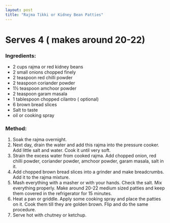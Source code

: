 ```yaml
---
layout: post
title: "Rajma Tikki or Kidney Bean Patties"
---
```




# Serves 4 ( makes around 20-22)

### Ingredients:
* 2 cups rajma or red kidney beans
* 2 small onions chopped finely
* 2 teaspoon red chilli powder
* 2 teaspoon coriander powder
* 1½ teaspoon amchoor powder
* 2 teaspoon garam masala
* 1 tablespoon chopped cilantro ( optional) 
* 6 brown bread slices
* Salt to taste
* oil or cooking spray

### Method:
1. Soak the rajma overnight. 
2. Next day, drain the water and add this rajma into the pressure cooker. Add little salt and water. Cook it until very soft. 
3. Strain the excess water from cooked rajma. Add chopped onion, red chilli powder, coriander powder, amchoor powder, garam masala, salt in it. 
4. Add chopped brown bread slices into a grinder and make breadcrumbs. Add it to the rajma mixture.
5. Mash everything with a masher or with your hands. Check the salt. Mix everything properly. Make around 20-22 medium sized patties and keep them covered in the refrigerator for 15 minutes. 
6. Heat a pan or griddle. Apply some cooking spray and place the patties on it. Cook them till they are golden brown. Flip and do the same procedure. 
7. Serve hot with chutney or ketchup.